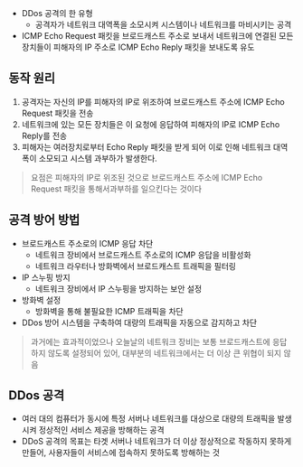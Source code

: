 - DDos 공격의 한 유형
	- 공격자가 네트워크 대역폭을 소모시켜 시스템이나 네트워크를 마비시키는 공격
- ICMP Echo Request 패킷을 브로드캐스트 주소로 보내서 네트워크에 연결된 모든 장치들이 피해자의 IP 주소로 ICMP Echo Reply 패킷을 보내도록 유도


## 동작 원리
1. 공격자는 자신의 IP를 피해자의 IP로 위조하여 브로드캐스트 주소에 ICMP Echo Request 패킷을 전송
2. 네트워크에 있는 모든 장치들은 이 요청에 응답하여 피해자의 IP로 ICMP Echo Reply를 전송
3. 피해자는 여러장치로부터 Echo Reply 패킷을 받게 되어 이로 인해 네트워크 대역폭이 소모되고 시스템 과부하가 발생한다.

> 요점은 피해자의 IP로 위조된 것으로 브로드캐스트 주소에 ICMP Echo Request 패킷을 통해서과부하를 일으킨다는 것이다

## 공격 방어 방법
- 브로드캐스트 주소로의 ICMP 응답 차단
	- 네트워크 장비에서 브로드캐스트 주소로의 ICMP 응답을 비활성화
	- 네트워크 라우터나 방화벽에서 브로드캐스트 트래픽을 필터링
- IP 스누핑 방지
	- 네트워크 장비에서 IP 스누핑을 방지하는 보안 설정
- 방화벽 설정
	- 방화벽을 통해 불필요한 ICMP 트래픽을 차단
- DDos 방어 시스템을 구축하여 대량의 트래픽을 자동으로 감지하고 차단

> 과거에는 효과적이었으나 오늘날의 네트워크 장비는 보통 브로드캐스트에 응답하지 않도록 설정되어 있어, 대부분의 네트워크에서는 더 이상 큰 위협이 되지 않음


## DDos 공격
- 여러 대의 컴퓨터가 동시에 특정 서버나 네트워크를 대상으로 대량의 트래픽을 발생시켜 정상적인 서비스 제공을 방해하는 공격
- DDoS 공격의 목표는 타겟 서버나 네트워크가 더 이상 정상적으로 작동하지 못하게 만들어, 사용자들이 서비스에 접속하지 못하도록 방해하는 것